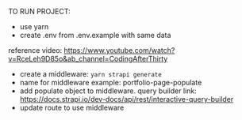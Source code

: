 TO RUN PROJECT:

- use yarn
- create .env from .env.example with same data

reference video:
https://www.youtube.com/watch?v=RceLeh9D85o&ab_channel=CodingAfterThirty

- create a middleware: `yarn strapi generate`
- name for middleware example: portfolio-page-populate
- add populate object to middleware. query builder link: https://docs.strapi.io/dev-docs/api/rest/interactive-query-builder
- update route to use middleware
